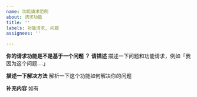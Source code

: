 ```yaml
---
name: 功能请求范例
about: 请求功能
title: ''
labels: 功能请求, 问题
assignees: ''

---
```


**你的请求功能是不是基于一个问题 ？ 请描述**
描述一下问题和功能请求，例如「我因为这个问题....」

**描述一下解决方法**
解析一下这个功能如何解决你的问题

**补充内容**
如有
